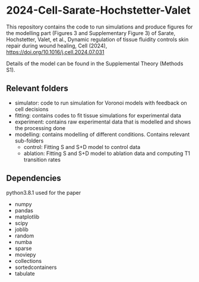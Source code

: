 # 2024-Cell-Sarate-Hochstetter-Valet

This repository contains the code to run simulations and produce figures for the modelling part (Figures 3 and Supplementary Figure 3) of Sarate, Hochstetter, Valet, et al., Dynamic regulation of tissue fluidity controls skin repair during wound healing, Cell (2024), https://doi.org/10.1016/j.cell.2024.07.031

Details of the model can be found in the Supplemental Theory (Methods S1).

## Relevant folders

- simulator: code to run simulation for Voronoi models with feedback on cell decisions
- fitting: contains codes to fit tissue simulations for experimental data
- experiment: contains raw experimental data that is modelled and shows the processing done
- modelling: contains modelling of different conditions. Contains relevant sub-folders
  - control: Fitting S and S+D model to control data
  - ablation: Fitting S and S+D model to ablation data and computing T1 transition rates





## Dependencies

python3.8.1 used for the paper 

- numpy
- pandas
- matplotlib
- scipy
- joblib
- random
- numba
- sparse
- moviepy
- collections
- sortedcontainers
- tabulate



